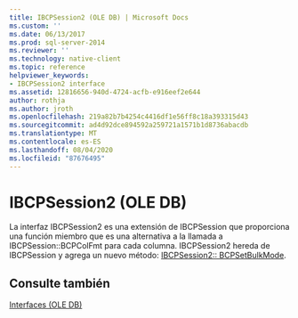 ```yaml
---
title: IBCPSession2 (OLE DB) | Microsoft Docs
ms.custom: ''
ms.date: 06/13/2017
ms.prod: sql-server-2014
ms.reviewer: ''
ms.technology: native-client
ms.topic: reference
helpviewer_keywords:
- IBCPSession2 interface
ms.assetid: 12816656-940d-4724-acfb-e916eef2e644
author: rothja
ms.author: jroth
ms.openlocfilehash: 219a82b7b4254c4416df1e56ff8c18a393315d43
ms.sourcegitcommit: ad4d92dce894592a259721a1571b1d8736abacdb
ms.translationtype: MT
ms.contentlocale: es-ES
ms.lasthandoff: 08/04/2020
ms.locfileid: "87676495"
---
```

# <a name="ibcpsession2-ole-db"></a>IBCPSession2 (OLE DB)
  La interfaz IBCPSession2 es una extensión de IBCPSession que proporciona una función miembro que es una alternativa a la llamada a IBCPSession::BCPColFmt para cada columna.  IBCPSession2 hereda de IBCPSession y agrega un nuevo método: [IBCPSession2:: BCPSetBulkMode](ibcpsession2-bcpsetbulkmode.md).  
  
## <a name="see-also"></a>Consulte también  
 [Interfaces &#40;OLE DB&#41;](../../database-engine/dev-guide/interfaces-ole-db.md)  
  
  
